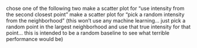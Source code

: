 

chose one of the following two
make a scatter plot for “use intensity from the second closest point”
make a scatter plot for “pick a random intensity from the neighborhood” (this won’t use any machine learning… just pick a random point in the largest neighborhood and use that true intensity for that point… this is intended to be a random baseline to see what terrible performance would be)

